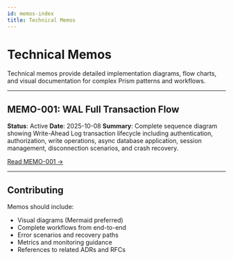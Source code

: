 ```yaml
---
id: memos-index
title: Technical Memos
---
```


# Technical Memos

Technical memos provide detailed implementation diagrams, flow charts, and visual documentation for complex Prism patterns and workflows.

---

## MEMO-001: WAL Full Transaction Flow

**Status**: Active
**Date**: 2025-10-08
**Summary**: Complete sequence diagram showing Write-Ahead Log transaction lifecycle including authentication, authorization, write operations, async database application, session management, disconnection scenarios, and crash recovery.

[Read MEMO-001 →](/memos/memo-001)

---

## Contributing

Memos should include:
- Visual diagrams (Mermaid preferred)
- Complete workflows from end-to-end
- Error scenarios and recovery paths
- Metrics and monitoring guidance
- References to related ADRs and RFCs
